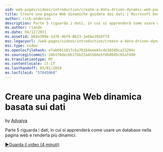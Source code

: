 ```yaml
---
uid: web-pages/videos/introduction/create-a-data-driven-dynamic-web-page
title: Creare una pagina Web dinamiche guidate dai dati | Microsoft Docs
author: rick-anderson
description: Parte 5 riguarda i dati, in cui si apprenderà come usare un database nella pagina web e renderla più dinamici.
ms.author: riande
ms.date: 04/12/2011
ms.assetid: b68e309e-1d76-4bf4-8623-3e6be3916f7d
msc.legacyurl: /web-pages/videos/introduction/create-a-data-driven-dynamic-web-page
msc.type: video
ms.openlocfilehash: e7ab6011817c6a761b4eee83c4e38589ca33294c
ms.sourcegitcommit: 24b1f6decbb17bb22a45166e5fdb0845c65af498
ms.translationtype: MT
ms.contentlocale: it-IT
ms.lasthandoff: 03/01/2019
ms.locfileid: "57045068"
---
```

<a name="create-a-data-driven-dynamic-web-page"></a>Creare una pagina Web dinamica basata sui dati
====================
by [Advaiya](https://twitter.com/Advaiyasolns)

Parte 5 riguarda i dati, in cui si apprenderà come usare un database nella pagina web e renderla più dinamici.

[&#9654;Guarda il video (4 minuti)](https://channel9.msdn.com/Blogs/ASP-NET-Site-Videos/create-a-data-driven-dynamic-web-page)
